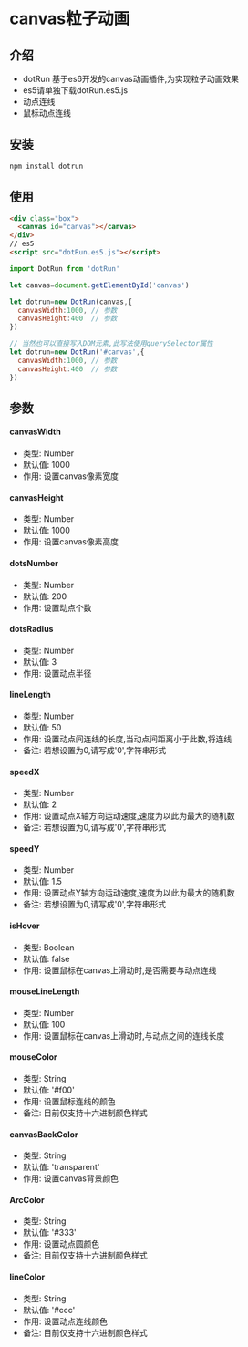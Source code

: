 # canvas粒子动画

## 介绍
 * dotRun 基于es6开发的canvas动画插件,为实现粒子动画效果
 * es5请单独下载dotRun.es5.js
 * 动点连线
 * 鼠标动点连线

## 安装

```cmd
npm install dotrun
```

## 使用

```html
<div class="box">
  <canvas id="canvas"></canvas>
</div>
// es5
<script src="dotRun.es5.js"></script>
```


```javascript
import DotRun from 'dotRun'

let canvas=document.getElementById('canvas')

let dotrun=new DotRun(canvas,{
  canvasWidth:1000, // 参数
  canvasHeight:400  // 参数
})

// 当然也可以直接写入DOM元素,此写法使用querySelector属性
let dotrun=new DotRun('#canvas',{
  canvasWidth:1000, // 参数
  canvasHeight:400  // 参数
})
```

## 参数

#### canvasWidth
* 类型: Number
* 默认值: 1000
* 作用: 设置canvas像素宽度

#### canvasHeight
* 类型: Number
* 默认值: 1000
* 作用: 设置canvas像素高度

#### dotsNumber
* 类型: Number
* 默认值: 200
* 作用: 设置动点个数

#### dotsRadius
* 类型: Number
* 默认值: 3
* 作用: 设置动点半径

#### lineLength
* 类型: Number
* 默认值: 50
* 作用: 设置动点间连线的长度,当动点间距离小于此数,将连线
* 备注: 若想设置为0,请写成'0',字符串形式

#### speedX
* 类型: Number
* 默认值: 2
* 作用: 设置动点X轴方向运动速度,速度为以此为最大的随机数
* 备注: 若想设置为0,请写成'0',字符串形式

#### speedY
* 类型: Number
* 默认值: 1.5
* 作用: 设置动点Y轴方向运动速度,速度为以此为最大的随机数
* 备注: 若想设置为0,请写成'0',字符串形式

#### isHover
* 类型: Boolean
* 默认值: false
* 作用: 设置鼠标在canvas上滑动时,是否需要与动点连线

#### mouseLineLength
* 类型: Number
* 默认值: 100
* 作用: 设置鼠标在canvas上滑动时,与动点之间的连线长度

#### mouseColor
* 类型: String
* 默认值: '#f00'
* 作用: 设置鼠标连线的颜色
* 备注: 目前仅支持十六进制颜色样式

#### canvasBackColor
* 类型: String
* 默认值: 'transparent'
* 作用: 设置canvas背景颜色

#### ArcColor
* 类型: String
* 默认值: '#333'
* 作用: 设置动点圆颜色
* 备注: 目前仅支持十六进制颜色样式

#### lineColor
* 类型: String
* 默认值: '#ccc'
* 作用: 设置动点连线颜色
* 备注: 目前仅支持十六进制颜色样式
